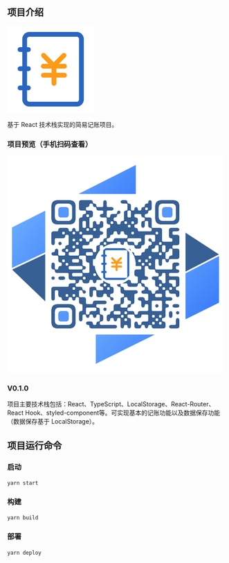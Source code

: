 ## 项目介绍
![](public/favicon.ico)

基于 React 技术栈实现的简易记账项目。
### 项目预览（手机扫码查看）
![](src/static/qrcode.png)
### V0.1.0
项目主要技术栈包括：React、TypeScript、LocalStorage、React-Router、React Hook、styled-component等。可实现基本的记账功能以及数据保存功能（数据保存基于 LocalStorage）。

## 项目运行命令

### 启动 
`yarn start`
### 构建
`yarn build`
### 部署
`yarn deploy`
